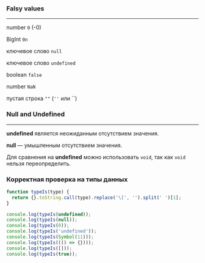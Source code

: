 ### Falsy values ###
------------------------
number `0` (-0)

BigInt `0n`

ключевое слово `null`

ключевое слово `undefined`

boolean `false`

number `NaN`

пустая строка `""` (`''` или \`\`)


### Null and Undefined ###
-------------------------

<b>undefined</b> является неожиданным отсутствием значения.

<b>null</b> — умышленным отсутствием значения.

Для сравнения на <b>undefined</b> можно использовать `void`, так как `void` нельзя переопределить.

### Корректная проверка на типы данных ###

```javascript
function typeIs(type) {
  return {}.toString.call(type).replace('\]', '').split(' ')[1];
}

console.log(typeIs(undefined));
console.log(typeIs(null));
console.log(typeIs(0));
console.log(typeIs('undefined'));
console.log(typeIs(Symbol(11)));
console.log(typeIs((() => {})));
console.log(typeIs([]));
console.log(typeIs(true));
```

